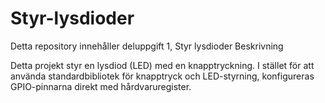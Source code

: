 # Styr-lysdioder
Detta repository innehåller deluppgift 1, Styr lysdioder 
Beskrivning

Detta projekt styr en lysdiod (LED) med en knapptryckning. 
I stället för att använda standardbibliotek för knapptryck och LED-styrning, konfigureras GPIO-pinnarna direkt med hårdvaruregister.

